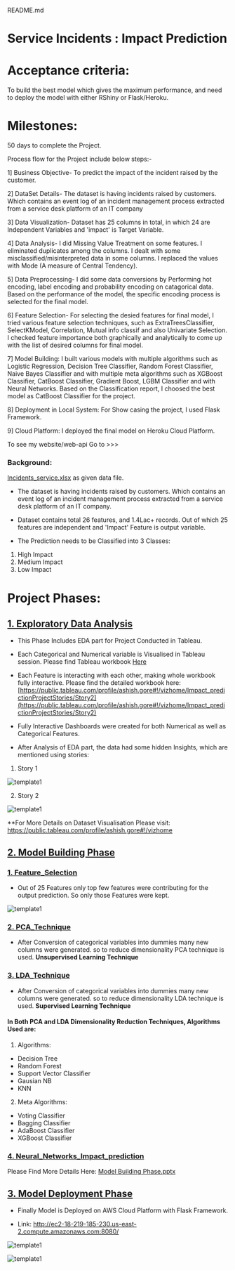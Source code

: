 README.md

# Service Incidents : Impact Prediction

# Acceptance criteria: 
To build the best model which gives the maximum performance, and need to deploy the model with either RShiny or Flask/Heroku.

# Milestones: 
50 days to complete the Project.

Process flow for the Project include below steps:-

1] Business Objective-
To predict the impact of the incident raised by the customer.

2] DataSet Details-
The dataset is having incidents raised by customers. Which contains an event log of an incident management process extracted from a service desk platform of an IT company

3] Data Visualization-
Dataset has 25 columns in total, in which 24 are Independent Variables and 'impact' is Target Variable. 

4] Data Analysis-
I did Missing Value Treatment on some features. I eliminated duplicates among the columns. I dealt with some misclassified/misinterpreted data in some columns. I replaced the values with Mode (A measure of Central Tendency).

5] Data Preprocessing-
I did some data conversions by Performing hot encoding, label encoding and probability encoding on catagorical data. Based on the performance of the model, the specific encoding process is selected for the final model.

6] Feature Selection-
For selecting the desied features for final model, I tried various feature selection techniques, such as ExtraTreesClassifier, SelectKModel, Correlation, Mutual info classif and also Univariate Selection. I checked feature importance both graphically and analytically to come up with the list of desired columns for final model.

7] Model Building: 
I built various models with multiple algorithms such as Logistic Regression, Decision Tree Classifier, Random Forest Classifier, Naive Bayes Classifier and with multiple meta algorithms such as XGBoost Classifier, CatBoost Classifier, Gradient Boost, LGBM Classifier and with Neural Networks. Based on the Classification report, I choosed the best model as CatBoost Classifier for the project.

8] Deployment in Local System:
For Show casing the project, I used Flask Framework.

9] Cloud Platform: 
I deployed the final model on Heroku Cloud Platform. 

To see my website/web-api Go to >>> 








### Background:

[Incidents_service.xlsx](https://github.com/Ashish-Gore/Impact-Prediction-of-an-incident-Project/blob/master/Incidents_service.xlsx) as given data file.

- The dataset is having incidents raised by customers. Which contains an event log of an incident management process extracted from a service desk platform of an IT company.

- Dataset contains total 26 features, and 1.4Lac+ records. Out of which 25 features are independent and 'Impact' Feature is output variable.

- The Prediction needs to be Classified into 3 Classes:
1. High Impact
2. Medium Impact
3. Low Impact

# Project Phases:

## [1. Exploratory Data Analysis](https://github.com/Ashish-Gore/Impact-Prediction-of-an-incident-Project/tree/master/1.%20Exploratory%20Data%20Analysis)

- This Phase Includes EDA part for Project Conducted in Tableau.

- Each Categorical and Numerical variable is Visualised in Tableau session. Please find Tableau workbook [Here](https://github.com/Ashish-Gore/Impact-Prediction-of-an-incident-Project/blob/master/1.%20Exploratory%20Data%20Analysis/Impact_prediction%20Project%20Stories%20And%20Insights.twbx)

- Each Feature is interacting with each other, making whole workbook fully interactive. Please find the detailed workbook here: [https://public.tableau.com/profile/ashish.gore#!/vizhome/Impact_predictionProjectStories/Story2](https://public.tableau.com/profile/ashish.gore#!/vizhome/Impact_predictionProjectStories/Story2)

- Fully Interactive Dashboards were created for both Numerical as well as Categorical Features.

- After Analysis of EDA part, the data had some hidden Insights, which are mentioned using stories:

1. Story 1

![template1](https://github.com/Ashish-Gore/Impact-Prediction-of-an-incident-Project/blob/master/1.%20Exploratory%20Data%20Analysis/Story%201%20EDA.jpg)

2. Story 2

![template1](https://github.com/Ashish-Gore/Impact-Prediction-of-an-incident-Project/blob/master/1.%20Exploratory%20Data%20Analysis/Story%202%20EDA.jpg)

**For More Details on Dataset Visualisation Please visit: https://public.tableau.com/profile/ashish.gore#!/vizhome

## [2. Model Building Phase](https://github.com/Ashish-Gore/Impact-Prediction-of-an-incident-Project/tree/master/2.%20Model%20Building%20Phase)

### [1. Feature_Selection](https://github.com/Ashish-Gore/Impact-Prediction-of-an-incident-Project/blob/master/2.%20Model%20Building%20Phase/1.%20Feature_Selection.ipynb)
- Out of 25 Features only top few features were contributing for the output prediction. So only those Features were kept.

![template1](https://github.com/Ashish-Gore/Impact-Prediction-of-an-incident-Project/blob/master/2.%20Model%20Building%20Phase/Imp_Features.JPG)

### [2. PCA_Technique](https://github.com/Ashish-Gore/Impact-Prediction-of-an-incident-Project/blob/master/2.%20Model%20Building%20Phase/2.%20PCA_Technique.ipynb)

- After Conversion of categorical variables into dummies many new columns were generated. so to reduce dimensionality PCA technique is used.
**Unsupervised Learning Technique**

### [3. LDA_Technique](https://github.com/Ashish-Gore/Impact-Prediction-of-an-incident-Project/blob/master/2.%20Model%20Building%20Phase/3.%20LDA_Technique.ipynb)

- After Conversion of categorical variables into dummies many new columns were generated. so to reduce dimensionality LDA technique is used.
**Supervised Learning Technique**

#### In Both PCA and LDA Dimensionality Reduction Techniques, Algorithms Used are:

1. Algorithms:

- Decision Tree
- Random Forest
- Support Vector Classifier
- Gausian NB
- KNN

2. Meta Algorithms:

- Voting Classifier
- Bagging Classifier 
- AdaBoost Classifier
- XGBoost Classifier


### [4. Neural_Networks_Impact_prediction](https://github.com/Ashish-Gore/Impact-Prediction-of-an-incident-Project/blob/master/2.%20Model%20Building%20Phase/4.%20Neural_Networks_Impact_prediction.ipynb)

Please Find More Details Here: [Model Building Phase.pptx](https://github.com/Ashish-Gore/Impact-Prediction-of-an-incident-Project/blob/master/2.%20Model%20Building%20Phase/Model%20Building%20Phase.pptx)


## [3. Model Deployment Phase](https://github.com/Ashish-Gore/Impact-Prediction-of-an-incident-Project/blob/master/Impact_Prediction_final_Model_py.ipynb)

- Finally Model is Deployed on AWS Cloud Platform with Flask Framework.

- Link: http://ec2-18-219-185-230.us-east-2.compute.amazonaws.com:8080/

![template1](https://github.com/Ashish-Gore/Impact-Prediction-of-an-incident-Project/blob/master/templates/SS1.jpg)

![template1](https://github.com/Ashish-Gore/Impact-Prediction-of-an-incident-Project/blob/master/templates/SS2.JPG)

